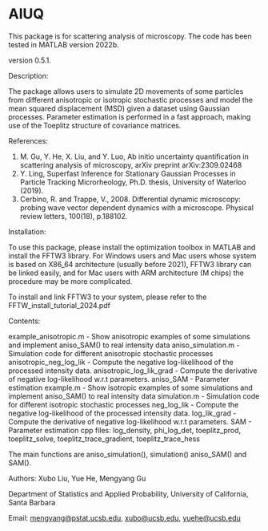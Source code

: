 # AIUQ
This package is for scattering analysis of microscopy. The code has been tested in MATLAB version 2022b.

version 0.5.1.

Description:

The package allows users to simulate 2D movements of some particles from different anisotropic or isotropic stochastic processes and model the mean squared displacement (MSD) given a dataset using Gaussian processes. Parameter estimation is performed in a fast approach, making use of the Toeplitz structure of covariance matrices.  

References:
  1. M. Gu, Y. He, X. Liu, and Y. Luo, Ab initio uncertainty quantification in scattering analysis of microscopy, arXiv preprint arXiv:2309.02468
  2. Y. Ling, Superfast Inference for Stationary Gaussian Processes in Particle Tracking Microrheology, Ph.D. thesis, University of Waterloo (2019).
  3. Cerbino, R. and Trappe, V., 2008. Differential dynamic microscopy: probing wave vector dependent dynamics with a microscope. Physical review letters, 100(18), p.188102.

Installation:

To use this package, please install the optimization toolbox in MATLAB and install the FFTW3 library. For Windows users and Mac users whose system is based on  X86_64 architecture (usually before 2021), FFTW3 library can be linked easily, and for Mac users with ARM architecture (M chips) the procedure may be more complicated.

To install and link FFTW3 to your system, please refer to the FFTW_install_tutorial_2024.pdf


Contents:

example_anisotropic.m - Show anisotropic examples of some simulations and implement aniso_SAM() to real intensity data
aniso_simulation.m - Simulation code for different anisotropic stochastic processes
anisotropic_neg_log_lik - Compute the negative log-likelihood of the processed intensity data. 
anisotropic_log_lik_grad - Compute the derivative of negative log-likelihood w.r.t parameters. 
aniso_SAM - Parameter estimation 
example.m - Show isotropic examples of some simulations and implement aniso_SAM() to real intensity data
simulation.m - Simulation code for different isotropic stochastic processes
neg_log_lik - Compute the negative log-likelihood of the processed intensity data. 
log_lik_grad - Compute the derivative of negative log-likelihood w.r.t parameters. 
SAM - Parameter estimation 
cpp files: log_density, phi_log_det, toeplitz_prod, toeplitz_solve, toeplitz_trace_gradient, toeplitz_trace_hess

The main functions are aniso_simulation(), simulation() aniso_SAM() and SAM().

Authors:
Xubo Liu, Yue He, Mengyang Gu

Department of Statistics and Applied Probability, University of California, Santa Barbara

Email: mengyang@pstat.ucsb.edu, xubo@ucsb.edu, yuehe@ucsb.edu
